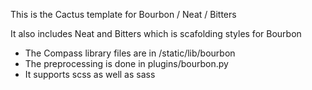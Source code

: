 This is the Cactus template for Bourbon / Neat / Bitters

It also includes Neat and Bitters which is scafolding styles for Bourbon

- The Compass library files are in /static/lib/bourbon
- The preprocessing is done in plugins/bourbon.py
- It supports scss as well as sass